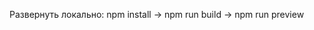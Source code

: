 <!-- [Посмотреть развёрнутое приложение можно вот здесь]() -->

Развернуть локально:
npm install -> npm run build -> npm run preview
